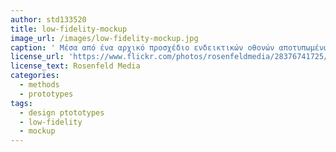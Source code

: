 ```yaml
---
author: std133520
title: low-fidelity-mockup 
image_url: /images/low-fidelity-mockup.jpg
caption: ' Μέσα από ένα αρχικό προσχέδιο ενδεικτικών οθονών αποτυπωμένων σε χαρτί, μπορεί να γίνει εύκολα και γρήγορα αντιληπτό από την ομάδα σχεδιαστών ο στόχος της διάδρασης, και να αποτελέσει μία καλή αφετηρία. '
license_url: 'https://www.flickr.com/photos/rosenfeldmedia/28376741725/sizes/l/'
license_text: Rosenfeld Media
categories:
  - methods
  - prototypes
tags:
  - design ptototypes
  - low-fidelity
  - mockup
---
```

